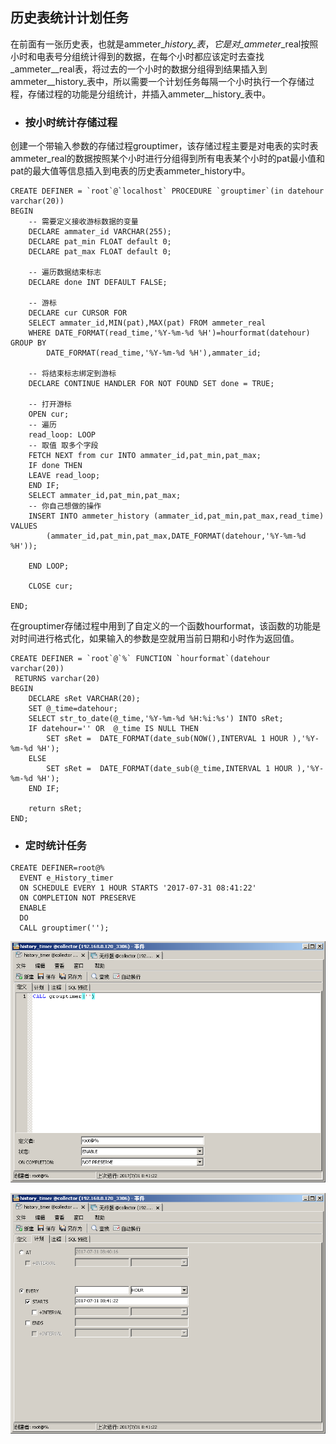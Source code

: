 ## 历史表统计计划任务

在前面有一张历史表，也就是ammeter\__history_表_，_它是对_ammeter_\_real按照小时和电表号分组统计得到的数据，在每个小时都应该定时去查找_ammeter_\_real表，将过去的一个小时的数据分组得到结果插入到ammeter\__history_表中，所以需要一个计划任务每隔一个小时执行一个存储过程，存储过程的功能是分组统计，并插入ammeter\__history_表中。

* ### 按小时统计存储过程

创建一个带输入参数的存储过程grouptimer，该存储过程主要是对电表的实时表ammeter\_real的数据按照某个小时进行分组得到所有电表某个小时的pat最小值和pat的最大值等信息插入到电表的历史表ammeter\_history中。

    CREATE DEFINER = `root`@`localhost` PROCEDURE `grouptimer`(in datehour varchar(20))
    BEGIN
        -- 需要定义接收游标数据的变量
        DECLARE ammater_id VARCHAR(255);
        DECLARE pat_min FLOAT default 0;
        DECLARE pat_max FLOAT default 0;

        -- 遍历数据结束标志
        DECLARE done INT DEFAULT FALSE;

        -- 游标
        DECLARE cur CURSOR FOR
        SELECT ammater_id,MIN(pat),MAX(pat) FROM ammeter_real
        WHERE DATE_FORMAT(read_time,'%Y-%m-%d %H')=hourformat(datehour) GROUP BY 
            DATE_FORMAT(read_time,'%Y-%m-%d %H'),ammater_id;

        -- 将结束标志绑定到游标
        DECLARE CONTINUE HANDLER FOR NOT FOUND SET done = TRUE;

        -- 打开游标
        OPEN cur;
        -- 遍历
        read_loop: LOOP
        -- 取值 取多个字段
        FETCH NEXT from cur INTO ammater_id,pat_min,pat_max;
        IF done THEN
        LEAVE read_loop;
        END IF;
        SELECT ammater_id,pat_min,pat_max;
        -- 你自己想做的操作
        INSERT INTO ammeter_history (ammater_id,pat_min,pat_max,read_time) VALUES 
            (ammater_id,pat_min,pat_max,DATE_FORMAT(datehour,'%Y-%m-%d %H'));

        END LOOP;

        CLOSE cur;

    END;

在grouptimer存储过程中用到了自定义的一个函数hourformat，该函数的功能是对时间进行格式化，如果输入的参数是空就用当前日期和小时作为返回值。

    CREATE DEFINER = `root`@`%` FUNCTION `hourformat`(datehour varchar(20))
     RETURNS varchar(20)
    BEGIN
        DECLARE sRet VARCHAR(20);
        SET @_time=datehour;
        SELECT str_to_date(@_time,'%Y-%m-%d %H:%i:%s') INTO sRet;
        IF datehour='' OR  @_time IS NULL THEN
            SET sRet =  DATE_FORMAT(date_sub(NOW(),INTERVAL 1 HOUR ),'%Y-%m-%d %H');
        ELSE
            SET sRet =  DATE_FORMAT(date_sub(@_time,INTERVAL 1 HOUR ),'%Y-%m-%d %H');
        END IF;    

        return sRet;
    END;

* ### 定时统计任务

```
CREATE DEFINER=root@% 
  EVENT e_History_timer
  ON SCHEDULE EVERY 1 HOUR STARTS '2017-07-31 08:41:22'
  ON COMPLETION NOT PRESERVE
  ENABLE
  DO
  CALL grouptimer('');
```

![](/assets/history_define.png)

![](/assets/history_call.png)

